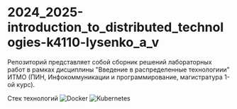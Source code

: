 # 2024_2025-introduction_to_distributed_technologies-k4110-lysenko_a_v
Репозиторий представляет собой сборник решений лабоpаторных работ в рамкаx дисциплины "Введение в распределенные технологиии" ИТМО (ПИН, Инфокоммуникации и программирование, магистратура 1-ой курс).

Стек технологий
![Docker](https://img.shields.io/badge/docker-%230db7ed.svg?style=for-the-badge&logo=docker&logoColor=white)
![Kubernetes](https://img.shields.io/badge/kubernetes-%23326ce5.svg?style=for-the-badge&logo=kubernetes&logoColor=white)

